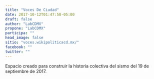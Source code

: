 ```yaml
---
title: "Voces De Ciudad"
date: 2017-10-12T01:47:58-05:00
draft: false
author: "LabCDMX"
propone: "LabCDMX"
participa: ""
head_image: false
sitio: "voces.wikipoliticacd.mx/"
facebook: ""
twitter: ""
---
```

Espacio creado para construir la historia colectiva del sismo del 19 de septiembre de 2017.
